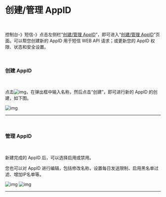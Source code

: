 # 创建/管理 AppID

 <br>

控制台-》短信-》点击左侧栏“[创建/管理 AppID](https://www.mysubmail.com/console/sms/apps)”，即可进入“[创建/管理 AppID](https://www.mysubmail.com/console/sms/apps)”页面。可以帮您创建新的 AppID 用于短信 WEB API 请求；或更新您的 AppID 权限、状态和安全设置。

 <br>

### **创建 AppID**

<br>

点击![img](https://libraries.mysubmail.com/public/99040a5a4bb73c0f8ab0495dae84a27f/images/48223090921c7caf9b013309195b318a.png)，在弹出框中输入名称，然后点击“创建”，即可进行新的 AppID 的创建，如下图。

![img](https://libraries.mysubmail.com/public/99040a5a4bb73c0f8ab0495dae84a27f/images/0062c4d96ca3d5819c8f23bad3798020.gif)

------

 <br>

### **管理 AppID**

<br>

新建完成的 AppID 后，可以选择启用或禁用。

您也可以对 AppID 进行编辑，包括修改名称，设置每日发送限制、启用黑名单过滤、增加IP名单等。


![img](https://libraries.mysubmail.com/public/99040a5a4bb73c0f8ab0495dae84a27f/images/265df0b921844989e6d22fabb1296469.png)
![img](https://libraries.mysubmail.com/public/99040a5a4bb73c0f8ab0495dae84a27f/images/94d364733c2e23b741b145bbcf50a461.png)

------